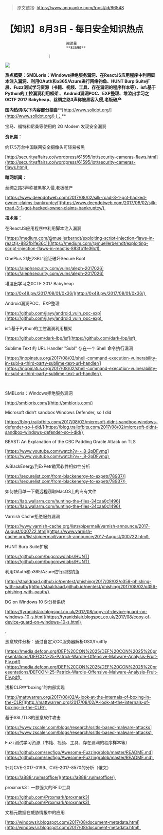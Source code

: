 > 原文链接: https://www.anquanke.com//post/id/86548 


# 【知识】8月3日 - 每日安全知识热点


                                阅读量   
                                **83690**
                            
                        |
                        
                                                                                    



[![](https://p1.ssl.qhimg.com/t01e31df04f1fb7444a.png)](https://p1.ssl.qhimg.com/t01e31df04f1fb7444a.png)

**热点概要：SMBLoris：Windows拒绝服务漏洞、在ReactJS应用程序中利用脚本注入漏洞、利用OAuth和o365/Azure进行网络钓鱼、HUNT Burp Suite扩展、Fuzz测试学习资源（书籍、视频、工具、存在漏洞的程序样本等）、isf:基于Python的工控漏洞利用框架 、Android漏洞POC、EXP整理、堆溢出学习之0CTF 2017 Babyheap、丝绸之路3声称被黑客入侵,老板破产<strong>**</strong>



**国内热词(以下内容部分摘自****[http://www.solidot.org/](http://www.solidot.org/) )：**



宝马、福特和尼桑等使用的 2G Modem 发现安全漏洞



**资讯类：**





约17.5万台中国联网安全摄像头可轻易被黑

[http://securityaffairs.co/wordpress/61595/iot/security-cameras-flaws.html](http://securityaffairs.co/wordpress/61595/iot/security-cameras-flaws.html) 





**暗网新闻：**



丝绸之路3声称被黑客入侵,老板破产

[https://www.deepdotweb.com/2017/08/02/silk-road-3-1-got-hacked-owner-claims-bankruptcy/](https://www.deepdotweb.com/2017/08/02/silk-road-3-1-got-hacked-owner-claims-bankruptcy/)    



**技术类：**











在ReactJS应用程序中利用脚本注入漏洞

[https://medium.com/@muellerberndt/exploiting-script-injection-flaws-in-reactjs-883fb1fe36c1](https://medium.com/@muellerberndt/exploiting-script-injection-flaws-in-reactjs-883fb1fe36c1) 



OnePlus 2缺少SBL1验证破坏Secure Boot

[https://alephsecurity.com/vulns/aleph-2017026](https://alephsecurity.com/vulns/aleph-2017026)



堆溢出学习之0CTF 2017 Babyheap

[http://0x48.pw/2017/08/01/0x36/](http://0x48.pw/2017/08/01/0x36/) 



Android漏洞POC、EXP整理



[https://github.com/jiayy/android_vuln_poc-exp](https://github.com/jiayy/android_vuln_poc-exp) 



isf:基于Python的工控漏洞利用框架 

[https://github.com/dark-lbp/isf](https://github.com/dark-lbp/isf) 



Sublime Text 的 URL Handler "Subl" 存在一个 Shell 命令执行漏洞

[https://inopinatus.org/2017/08/02/shell-command-execution-vulnerability-in-subl-a-third-party-sublime-text-url-handler/](https://inopinatus.org/2017/08/02/shell-command-execution-vulnerability-in-subl-a-third-party-sublime-text-url-handler/) 

<br>

SMBLoris：Windows拒绝服务漏洞

[http://smbloris.com/](http://smbloris.com/)



Microsoft didn’t sandbox Windows Defender, so I did

[https://blog.trailofbits.com/2017/08/02/microsoft-didnt-sandbox-windows-defender-so-i-did/](https://blog.trailofbits.com/2017/08/02/microsoft-didnt-sandbox-windows-defender-so-i-did/) 



BEAST: An Explanation of the CBC Padding Oracle Attack on TLS 

[https://www.youtube.com/watch?v=-_8-2pDFvmg](https://www.youtube.com/watch?v=-_8-2pDFvmg) 



从BlackEnergy到ExPetr勒索软件相似性分析

[https://securelist.com/from-blackenergy-to-expetr/78937/](https://securelist.com/from-blackenergy-to-expetr/78937/) 



如何使用单一下载远程窃取MacOS上的专有文件

[https://lab.wallarm.com/hunting-the-files-34caa0c1496](https://lab.wallarm.com/hunting-the-files-34caa0c1496) 



Varnish Cache拒绝服务漏洞

[https://www.varnish-cache.org/lists/pipermail/varnish-announce/2017-August/000722.html](https://www.varnish-cache.org/lists/pipermail/varnish-announce/2017-August/000722.html) 



HUNT Burp Suite扩展

[https://github.com/bugcrowdlabs/HUNT](https://github.com/bugcrowdlabs/HUNT) 



利用OAuth和o365/Azure进行网络钓鱼

[http://staaldraad.github.io/pentest/phishing/2017/08/02/o356-phishing-with-oauth/](http://staaldraad.github.io/pentest/phishing/2017/08/02/o356-phishing-with-oauth/) 



DG on Windows 10 S:分析系统

[https://tyranidslair.blogspot.co.uk/2017/08/copy-of-device-guard-on-windows-10-s.html](https://tyranidslair.blogspot.co.uk/2017/08/copy-of-device-guard-on-windows-10-s.html) 

.

恶意软件分析：通过自定义CC服务器解析OSX/fruitfly

[https://media.defcon.org/DEF%20CON%2025/DEF%20CON%2025%20presentations/DEFCON-25-Patrick-Wardle-Offensive-Malware-Analysis-Fruit-Fly.pdf](https://media.defcon.org/DEF%20CON%2025/DEF%20CON%2025%20presentations/DEFCON-25-Patrick-Wardle-Offensive-Malware-Analysis-Fruit-Fly.pdf) 



浅析CLR中“boxing”的内部实现

[http://mattwarren.org/2017/08/02/A-look-at-the-internals-of-boxing-in-the-CLR/](http://mattwarren.org/2017/08/02/A-look-at-the-internals-of-boxing-in-the-CLR/) 



基于SSL/TLS的恶意软件攻击

[https://www.zscaler.com/blogs/research/ssltls-based-malware-attacks](https://www.zscaler.com/blogs/research/ssltls-based-malware-attacks) 



Fuzz测试学习资源（书籍、视频、工具、存在漏洞的程序样本等）

[https://github.com/secfigo/Awesome-Fuzzing/blob/master/README.md](https://github.com/secfigo/Awesome-Fuzzing/blob/master/README.md) 



针对CVE-2017-0199、CVE-2017-8570的分析（俄文）

[https://a888r.ru/msoffice/](https://a888r.ru/msoffice/) 



proxmark3：一款强大的RFID工具

[https://github.com/Proxmark/proxmark3](https://github.com/Proxmark/proxmark3) 



文档元数据在威胁情报中的应用

[http://windowsir.blogspot.com/2017/08/document-metadata.html](http://windowsir.blogspot.com/2017/08/document-metadata.html) 
